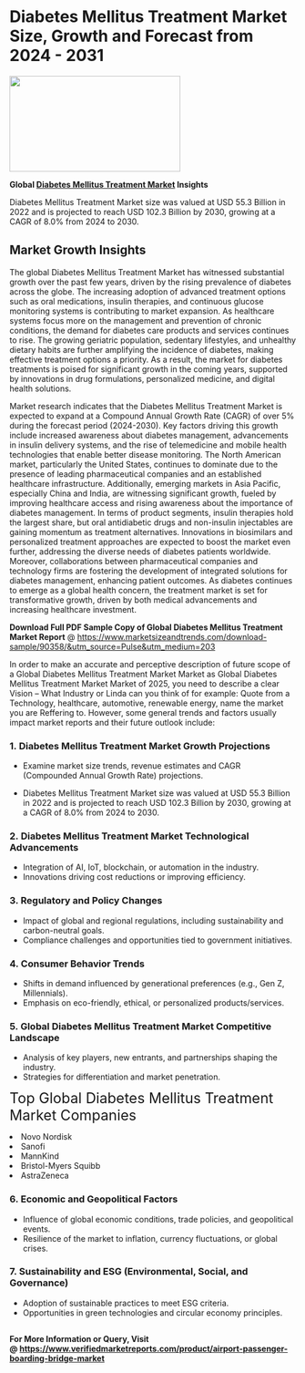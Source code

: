 <H1>Diabetes Mellitus Treatment Market Size, Growth and Forecast from 2024 - 2031</H1><img class="aligncenter size-medium wp-image-584254" src="https://thirdeyenews.in/wp-content/uploads/2024/09/Global-Market-Research-300x168.jpeg" alt="" width="300" height="168" /><p><strong>Global&nbsp;<a href="https://www.marketsizeandtrends.com/download-sample/90358/&amp;utm_source=Pulse&amp;utm_medium=203">Diabetes Mellitus Treatment Market</a> Insights</strong></p><p>Diabetes Mellitus Treatment Market size was valued at USD 55.3 Billion in 2022 and is projected to reach USD 102.3 Billion by 2030, growing at a CAGR of 8.0% from 2024 to 2030.</p><p><h2>Market Growth Insights</h2> <p>The global Diabetes Mellitus Treatment Market has witnessed substantial growth over the past few years, driven by the rising prevalence of diabetes across the globe. The increasing adoption of advanced treatment options such as oral medications, insulin therapies, and continuous glucose monitoring systems is contributing to market expansion. As healthcare systems focus more on the management and prevention of chronic conditions, the demand for diabetes care products and services continues to rise. The growing geriatric population, sedentary lifestyles, and unhealthy dietary habits are further amplifying the incidence of diabetes, making effective treatment options a priority. As a result, the market for diabetes treatments is poised for significant growth in the coming years, supported by innovations in drug formulations, personalized medicine, and digital health solutions. </p> <p>Market research indicates that the Diabetes Mellitus Treatment Market is expected to expand at a Compound Annual Growth Rate (CAGR) of over 5% during the forecast period (2024-2030). Key factors driving this growth include increased awareness about diabetes management, advancements in insulin delivery systems, and the rise of telemedicine and mobile health technologies that enable better disease monitoring. The North American market, particularly the United States, continues to dominate due to the presence of leading pharmaceutical companies and an established healthcare infrastructure. Additionally, emerging markets in Asia Pacific, especially China and India, are witnessing significant growth, fueled by improving healthcare access and rising awareness about the importance of diabetes management. In terms of product segments, insulin therapies hold the largest share, but oral antidiabetic drugs and non-insulin injectables are gaining momentum as treatment alternatives. Innovations in biosimilars and personalized treatment approaches are expected to boost the market even further, addressing the diverse needs of diabetes patients worldwide. Moreover, collaborations between pharmaceutical companies and technology firms are fostering the development of integrated solutions for diabetes management, enhancing patient outcomes. As diabetes continues to emerge as a global health concern, the treatment market is set for transformative growth, driven by both medical advancements and increasing healthcare investment. </p><p><span class=""><strong>Download Full PDF Sample Copy of Global Diabetes Mellitus Treatment Market Report</strong> @ <a href="https://www.marketsizeandtrends.com/download-sample/90358/&amp;utm_source=Pulse&amp;utm_medium=203" target="_blank">https://www.marketsizeandtrends.com/download-sample/90358/&amp;utm_source=Pulse&amp;utm_medium=203</a></span></p><p>In order to make an accurate and perceptive description of future scope of a Global&nbsp;Diabetes Mellitus Treatment Market Market as Global&nbsp;Diabetes Mellitus Treatment Market Market of 2025, you need to describe a clear Vision &ndash; What Industry or Linda can you think of for example: Quote from a Technology, healthcare, automotive, renewable energy, name the market you are Reffering to. However, some general trends and factors usually impact market reports and their future outlook include:</p><h3>1.&nbsp;<strong>Diabetes Mellitus Treatment Market Growth Projections</strong></h3><ul><li>Examine market size trends, revenue estimates and CAGR (Compounded Annual Growth Rate) projections.</li><li><p>Diabetes Mellitus Treatment Market size was valued at USD 55.3 Billion in 2022 and is projected to reach USD 102.3 Billion by 2030, growing at a CAGR of 8.0% from 2024 to 2030.</p></li></ul><h3>2.&nbsp;<strong>Diabetes Mellitus Treatment Market Technological Advancements</strong></h3><ul><li>Integration of AI, IoT, blockchain, or automation in the industry.</li><li>Innovations driving cost reductions or improving efficiency.</li></ul><h3>3.&nbsp;<strong>Regulatory and Policy Changes</strong></h3><ul><li>Impact of global and regional regulations, including sustainability and carbon-neutral goals.</li><li>Compliance challenges and opportunities tied to government initiatives.</li></ul><h3>4.&nbsp;<strong>Consumer Behavior Trends</strong></h3><ul><li>Shifts in demand influenced by generational preferences (e.g., Gen Z, Millennials).</li><li>Emphasis on eco-friendly, ethical, or personalized products/services.</li></ul><h3>5.&nbsp;<strong>Global Diabetes Mellitus Treatment Market Competitive Landscape</strong></h3><ul><li>Analysis of key players, new entrants, and partnerships shaping the industry.</li><li>Strategies for differentiation and market penetration.</li></ul><p data-pm-slice="1 1 []"><span style="color: inherit; font-family: inherit; font-size: 25px;">Top Global Diabetes Mellitus Treatment Market Companies</span></p><div class="" data-test-id=""><p><li>Novo Nordisk</li><li> Sanofi</li><li> MannKind</li><li> Bristol-Myers Squibb</li><li> AstraZeneca</li></p></div><h3>6.&nbsp;<strong>Economic and Geopolitical Factors</strong></h3><ul><li>Influence of global economic conditions, trade policies, and geopolitical events.</li><li>Resilience of the market to inflation, currency fluctuations, or global crises.</li></ul><h3>7.&nbsp;<strong>Sustainability and ESG (Environmental, Social, and Governance)</strong></h3><ul><li>Adoption of sustainable practices to meet ESG criteria.</li><li>Opportunities in green technologies and circular economy principles.</li></ul><h2><strong style="font-size: 14px;">For More Information or Query, Visit @&nbsp;</strong><a style="background-color: #ffffff; font-size: 14px;" href="https://www.marketsizeandtrends.com/report/diabetes-mellitus-treatment-market/" target="_blank">https://www.verifiedmarketreports.com/product/airport-passenger-boarding-bridge-market</a></h2>
